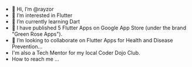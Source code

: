 - 👋 Hi, I’m @rayzor
- 👀 I’m interested in Flutter 
- 🌱 I’m currently learning Dart
- 🎈 I have published 5 Flutter Apps on Google App Store (under the brand "Green Rose Apps").
- 💞️ I’m looking to collaborate on Flutter Apps for Health and Disease Prevention...
-    I'm also a Tech Mentor for my local Coder Dojo Club.
-   How to reach me ...

<!---
rayzor/rayzor is a ✨ special ✨ repository because its `README.md` (this file) appears on your GitHub profile.
You can click the Preview link to take a look at your changes.
--->
